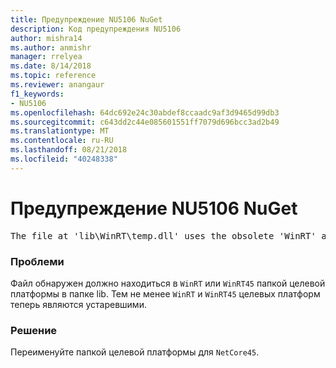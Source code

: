 ```yaml
---
title: Предупреждение NU5106 NuGet
description: Код предупреждения NU5106
author: mishra14
ms.author: anmishr
manager: rrelyea
ms.date: 8/14/2018
ms.topic: reference
ms.reviewer: anangaur
f1_keywords:
- NU5106
ms.openlocfilehash: 64dc692e24c30abdef8ccaadc9af3d9465d99db3
ms.sourcegitcommit: c643dd2c44e085601551ff7079d696bcc3ad2b49
ms.translationtype: MT
ms.contentlocale: ru-RU
ms.lasthandoff: 08/21/2018
ms.locfileid: "40248338"
---
```

# <a name="nuget-warning-nu5106"></a>Предупреждение NU5106 NuGet
<pre>The file at 'lib\WinRT\temp.dll' uses the obsolete 'WinRT' as the framework folder. Replace 'WinRT' or 'WinRT45' with 'NetCore45'.</pre>

### <a name="issue"></a>Проблеми

Файл обнаружен должно находиться в `WinRT` или `WinRT45` папкой целевой платформы в папке lib. Тем не менее `WinRT` и `WinRT45` целевых платформ теперь являются устаревшими.


### <a name="solution"></a>Решение

Переименуйте папкой целевой платформы для `NetCore45`.

